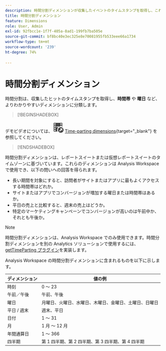 ```yaml
---
description: 時間分割ディメンションが収集したイベントのタイムスタンプを取得し、これらのイベントをより意味のあるディメンション（時間帯や曜日など）に分類する方法について説明します。
title: 時間分割ディメンション
feature: Dimensions
role: User, Admin
exl-id: 92fbcc1e-1f7f-405a-8ad1-199fb7ba505e
source-git-commit: bf8bc40e3ec325e8e70081955fb533eee66a1734
workflow-type: tm+mt
source-wordcount: '239'
ht-degree: 74%

---
```


# 時間分割ディメンション

時間分割は、収集したヒットのタイムスタンプを取得し、**時間帯** や **曜日** など、よりわかりやすいディメンションに分類します。


>[!BEGINSHADEBOX]

デモビデオについては、![VideoCheckedOut](/help/assets/icons/VideoCheckedOut.svg) [Time-parting dimensions](https://video.tv.adobe.com/v/41458?quality=12&learn=on&captions=jpn){target="_blank"} を参照してください。

>[!ENDSHADEBOX]


時間分割ディメンションは、レポートスイートまたは仮想レポートスイートのタイムゾーンに基づいています。これらのディメンションは Analysis Workspace で使用でき、以下の問いへの回答を得られます。

* 長い期間を対象にすると、訪問者がサイトまたはアプリに最もよくアクセスする時間帯はどれか。
* サイトまたはアプリでコンバージョンが増加する曜日または時間帯はあるか。
* 平日の売上と比較すると、週末の売上はどうか。
* 特定のマーケティングキャンペーンでコンバージョンが高いのは午前中か、それとも午後か。

>[!NOTE]
>
>時間分割ディメンションは、Analysis Workspace でのみ使用できます。時間分割ディメンションを別の Analytics ソリューションで使用するには、[getTimeParting プラグイン](https://experienceleague.adobe.com/docs/analytics/implementation/vars/plugins/gettimeparting.html?lang=ja)を実装します。

Analysis Workspace の時間分割ディメンションに含まれるものを以下に示します。

| ディメンション | 値の例 |
| --- | --- |
| 時刻 | 0 ～ 23 |
| 午前／午後 | 午前、午後 |
| 曜日 | 月曜日、火曜日、水曜日、木曜日、金曜日、土曜日、日曜日 |
| 平日 / 週末 | 週末、平日 |
| 日付 | 1 ～ 31 |
| 月 | 1 月 ～ 12 月 |
| 年間通算日 | 1 ～ 366 |
| 四半期 | 第 1 四半期、第 2 四半期、第 3 四半期、第 4 四半期 |
